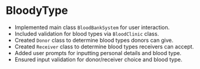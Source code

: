 # BloodyType

- Implemented main class `BloodBankSystem` for user interaction.
- Included validation for blood types via `BloodClinic` class.
- Created `Donor` class to determine blood types donors can give.
- Created `Receiver` class to determine blood types receivers can accept.
- Added user prompts for inputting personal details and blood type.
- Ensured input validation for donor/receiver choice and blood type.

